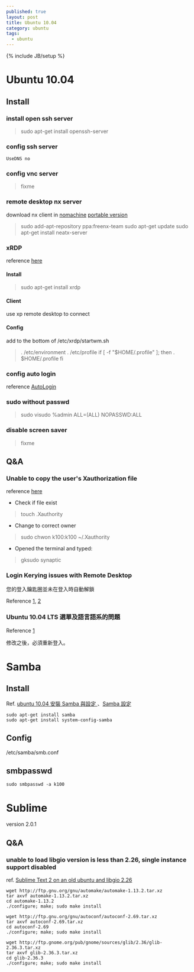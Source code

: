 ```yaml
---
published: true
layout: post
title: Ubuntu 10.04
category: ubuntu
tags: 
  - ubuntu
---
```


{% include JB/setup %}

# Ubuntu 10.04

## Install

### install open ssh server

> sudo apt-get install openssh-server

### config ssh server

    UseDNS no

### config vnc server

> fixme

### remote desktop nx server

download nx client in [nomachine](http://www.nomachine.com/download-package.php?Prod_Id=3835)
[portable version](http://code.google.com/p/mis-scripts/downloads/detail?name=nxclient-portable-pour-windows-3.0.3-6.zip&can=2&q=)

> sudo add-apt-repository ppa:freenx-team
> sudo apt-get update
> sudo apt-get install neatx-server

### xRDP

reference [here](http://blog.jangmt.com/2010/08/windowslinuxxrdp.html)

#### Install

> sudo apt-get install xrdp

#### Client

use xp remote desktop to connect

#### Config

add to the bottom of /etc/xrdp/startwm.sh
> . /etc/environment
> . /etc/profile
> if [ -f "$HOME/.profile" ]; then
>     . $HOME/.profile
> fi

### config auto login

reference [AutoLogin](https://help.ubuntu.com/community/AutoLogin)

### sudo without passwd

> sudo visudo
    %admin ALL=(ALL) NOPASSWD:ALL

### disable screen saver

> fixme

## Q&A

### Unable to copy the user's Xauthorization file

reference [here](http://ubuntuforums.org/showthread.php?t=1803102)

* Check if file exist
> touch .Xauthority

* Change to correct owner
> sudo chwon k100:k100 ~/.Xauthority

* Opened the terminal and typed:
> gksudo synaptic

### Login Kerying issues with Remote Desktop

您的登入鑰匙圈並未在登入時自動解鎖

Reference [1](http://ubuntuforums.org/showpost.php?p=10229123&postcount=6), [2](http://dickgg.blogspot.tw/2011/02/ubuntu-104-vnc-gnome.html)

### Ubuntu 10.04 LTS 選單及語言語系的問題

Reference [1](http://blog.jangmt.com/2010/06/ubuntu-1004-lts.html)

修改之後，必須重新登入。

# Samba

## Install

Ref. [ubuntu 10.04 安裝 Samba 與設定 ](http://tw.myblog.yahoo.com/jw!SxLNQfSeGROmC9VzF7A-/article?mid=230)、[Samba 設定](http://maxron.blogspot.tw/2010/11/linux-ubuntu-1004-samba.html)

    sudo apt-get install samba
    sudo apt-get install system-config-samba

## Config

/etc/samba/smb.conf

## smbpasswd

    sudo smbpasswd -a k100

# Sublime
version 2.0.1

## Q&A

### unable to load libgio version is less than 2.26, single instance support disabled
ref. [Sublime Text 2 on an old ubuntu and libgio 2.26](http://mashingwachine.tumblr.com/post/4414279415/sublime-text-2-on-an-old-ubuntu-and-libgio-2-26)

    wget http://ftp.gnu.org/gnu/automake/automake-1.13.2.tar.xz
    tar axvf automake-1.13.2.tar.xz
    cd automake-1.13.2
    ./configure; make; sudo make install
    
    wget http://ftp.gnu.org/gnu/autoconf/autoconf-2.69.tar.xz
    tar axvf autoconf-2.69.tar.xz
    cd autoconf-2.69
    ./configure; make; sudo make install
        
    wget http://ftp.gnome.org/pub/gnome/sources/glib/2.36/glib-2.36.3.tar.xz
    tar axvf glib-2.36.3.tar.xz
    cd glib-2.36.3
    ./configure; make; sudo make install
